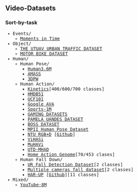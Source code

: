 ## Video-Datasets

### Sort-by-task

<div style="font-family:monospace;">
  <ul>
    <li>Events/
      <ul>
        <li><a href="http://moments.csail.mit.edu/">Moments in Time</a></li>
      </ul>
    </li>
    <li>Object/
      <ul>
        <li><a href="http://videodatasets.org/UTUAV">THE UTUAV URBAN TRAFFIC DATASET</a></li>
        <li><a href="http://videodatasets.org/UrbanMotorbike">MOTOR BIKE DATASET</a></li>
      </ul>
    </li>
    <li>Human/
      <ul>
        <li>Human Pose/
          <ul>
            <li><a href="http://vision.imar.ro/human3.6m/description.php">Human3.6M</a></li>
            <li><a href="https://amass.is.tue.mpg.de/">AMASS</a></li>
            <li><a href="https://virtualhumans.mpi-inf.mpg.de/3DPW/">3DPW</a></li>
          </ul>
        </li>
        <li>Human Action/
          <ul>
            <li><a href="https://github.com/cvdfoundation/kinetics-dataset">Kinetics</a>[400/600/700 classes]</li>
            <li><a href="https://serre-lab.clps.brown.edu/resource/hmdb-a-large-human-motion-database/">HMDB51</a>
            <li><a href="https://www.crcv.ucf.edu/data/UCF101.php">UCF101</a>
            <li><a href="https://research.google.com/ava/index.html">Google AVA</a>
            <li><a href="https://github.com/gtoderici/sports-1m-dataset/">Sports-1M</a>
            <li><a href="http://velastin.dynu.com/G3D/index.html">GAMING DATASETS</a></li>
            <li><a href="http://videodatasets.org/PAMELA-UANDES">PAMELA UANDES DATASET</a></li>
            <li><a href="http://videodatasets.org/BOSSdata">BOSS DATASET</a></li>
            <li><a href="http://human-pose.mpi-inf.mpg.de/">MPII Human Pose Dataset</a></li>
            <li><a href="https://rose1.ntu.edu.sg/dataset/actionRecognition/">NTU RGB+D</a> [<a href="https://github.com/shahroudy/NTURGB-D">Github</a>]</li>
            <li><a href="http://velastin.dynu.com/VIHASI/">ViHASi</a></li>
            <li><a href="http://velastin.dynu.com/MuHAVi-MAS/">MuHAVi</a></li>
            <li><a href="https://personal.utdallas.edu/~kehtar/UTD-MHAD.html">UTD-MHAD</a></li>
            <li><a href="https://homeactiongenome.org/">Home Action Genome</a>[70/453 clases]</li>
          </ul>
        </li>
        <li>Human Fall Down/
          <ul>
            <li><a href="http://fenix.ur.edu.pl/~mkepski/ds/uf.html">UR Fall Detection Dataset</a>[2 classes]</li>
            <li><a href="https://www.iro.umontreal.ca/~labimage/Dataset/">Multiple cameras fall dataset</a>[2 classes]</li>
            <li><a href="https://sites.google.com/up.edu.mx/har-up/">HAR-UP</a> [<a href="https://github.com/jpnm561/HAR-UP">Github</a>][11 classes]</li>
          </ul>
        </li>
      </ul>
    </li>
    <li>Mixed/
      <ul>
        <li><a href="https://research.google.com/youtube8m/index.html">YouTube-8M</a></li>
      </ul>
    </li>
  </ul>
</div>









<!-- 
### Sort-by-modality
<br>
video-datasets/<br>
<br><br>
updating....

-->



